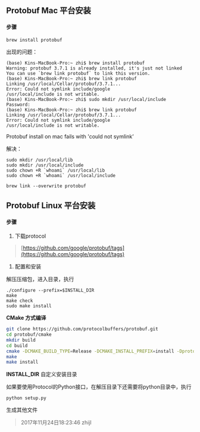 ## Protobuf Mac 平台安装

#### 步骤

``` shell
brew install protobuf
```

出现的问题：

```
(base) Kins-MacBook-Pro:~ zhi$ brew install protobuf
Warning: protobuf 3.7.1 is already installed, it's just not linked
You can use `brew link protobuf` to link this version.
(base) Kins-MacBook-Pro:~ zhi$ brew link protobuf
Linking /usr/local/Cellar/protobuf/3.7.1... 
Error: Could not symlink include/google
/usr/local/include is not writable.
(base) Kins-MacBook-Pro:~ zhi$ sudo mkdir /usr/local/include
Password:
(base) Kins-MacBook-Pro:~ zhi$ brew link protobuf
Linking /usr/local/Cellar/protobuf/3.7.1... 
Error: Could not symlink include/google
/usr/local/include is not writable.
```

Protobuf install on mac fails with 'could not symlink’

解决：

``` shell
sudo mkdir /usr/local/lib
sudo mkdir /usr/local/include
sudo chown +R `whoami` /usr/local/lib
sudo chown +R `whoami` /usr/local/include

brew link --overwrite protobuf
```

## Protobuf Linux 平台安装

#### 步骤

1. 下载protocol

> [https://github.com/google/protobuf/tags](https://github.com/google/protobuf/tags)

1. 配置和安装

解压压缩包，进入目录，执行

``` shell
./configure --prefix=$INSTALL_DIR
make
make check
sudo make install
```

**CMake 方式编译**

``` sh
git clone https://github.com/protocolbuffers/protobuf.git
cd protobuf/cmake
mkdir build
cd build
cmake -DCMAKE_BUILD_TYPE=Release -DCMAKE_INSTALL_PREFIX=install -Dprotobuf_BUILD_TESTS=NO -DBUILD_SHARED_LIBS=OFF ..
make
make install
```

**INSTALL_DIR**  自定义安装目录

如果要使用Protocol的Python接口，在解压目录下还需要将python目录中，执行

``` shell
python setup.py
```

生成其他文件

> 2017年11月24日18:23:46  zhijl
